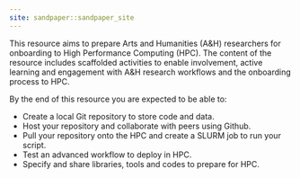 ```yaml
---
site: sandpaper::sandpaper_site
---
```


This resource aims to prepare Arts and Humanities (A&H) researchers for onboarding to High Performance Computing (HPC). 
The content of the resource includes scaffolded activities to enable involvement, active learning and engagement with A&H research workflows and the onboarding process to HPC. 

By the end of this resource you are expected to be able to: 

- Create a local Git repository to store code and data. 
- Host your repository and collaborate with peers using Github. 
- Pull your repository onto the HPC and create a SLURM job to run your script. 
- Test an advanced workflow to deploy in HPC.
- Specify and share libraries, tools and codes to prepare for HPC. 

